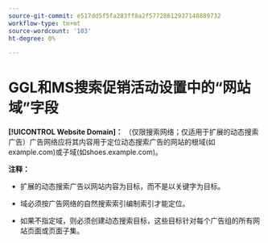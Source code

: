 ```yaml
---
source-git-commit: e517dd5f5fa283ff8a2f57728612937148889732
workflow-type: tm+mt
source-wordcount: '103'
ht-degree: 0%

---
```

# GGL和MS搜索促销活动设置中的“网站域”字段

**[!UICONTROL Website Domain]：** （仅限搜索网络；仅适用于扩展的动态搜索广告）广告网络应将其内容用于定位动态搜索广告的网站的根域(如example.com)或子域(如shoes.example.com)。

**注释：**

* 扩展的动态搜索广告以网站内容为目标，而不是以关键字为目标。

* 域必须按广告网络的自然搜索索引编制索引才能定位。

* 如果不指定域，则必须创建动态搜索目标，这些目标针对每个广告组的所有网站页面或页面子集。
